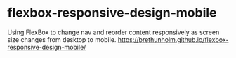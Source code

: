 # flexbox-responsive-design-mobile
Using FlexBox to change nav and reorder content responsively as screen size changes from desktop to mobile. 
 https://brethunholm.github.io/flexbox-responsive-design-mobile/
